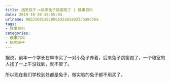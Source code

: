 ```yaml
---
title: 搞笑段子->后来兔子跳窗跑了 | 糗事百科
date: 2019-10-30 15:55:04
urlname: 06b31601a9c8b66d3a81a023cba9dbba
tags: 
- 糗事百科
categories:
- 糗事百科
- 搞笑段子
---
```

据说，前年一个学长在早市买了一对小兔子养着，后来兔子跳窗跑了，一个寝室的人找了一上午没找到，就不管了。

所以现在我们学校到处都是兔子，做实验的兔子都不用买了。


